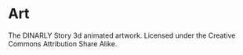 # Art
The DINARLY Story 3d animated artwork. Licensed under the Creative Commons Attribution Share Alike.
